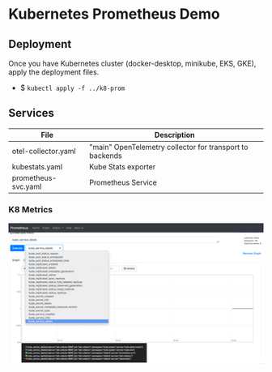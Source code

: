 # Kubernetes Prometheus Demo

## Deployment

Once you have Kubernetes cluster (docker-desktop, minikube, EKS, GKE), apply the deployment files. 

- $ `kubectl apply -f ../k8-prom`

## Services

| File      | Description |
| ----------- | ----------- |
| otel-collector.yaml      | "main" OpenTelemetry collector for transport to backends |
| kubestats.yaml | Kube Stats exporter |
| prometheus-svc.yaml | Prometheus Service |

### K8 Metrics
![K8 Metrics](snapshot.png)
